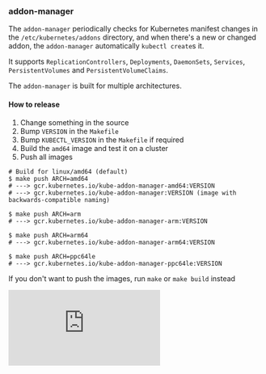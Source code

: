 ### addon-manager

The `addon-manager` periodically checks for Kubernetes manifest changes in the `/etc/kubernetes/addons` directory,
and when there's a new or changed addon, the `addon-manager` automatically `kubectl create`s it.

It supports `ReplicationControllers`, `Deployments`, `DaemonSets`, `Services`, `PersistentVolumes` and `PersistentVolumeClaims`.

The `addon-manager` is built for multiple architectures.

#### How to release

1. Change something in the source
2. Bump `VERSION` in the `Makefile`
3. Bump `KUBECTL_VERSION` in the `Makefile` if required
4. Build the `amd64` image and test it on a cluster
5. Push all images

```console
# Build for linux/amd64 (default)
$ make push ARCH=amd64
# ---> gcr.kubernetes.io/kube-addon-manager-amd64:VERSION
# ---> gcr.kubernetes.io/kube-addon-manager:VERSION (image with backwards-compatible naming)

$ make push ARCH=arm
# ---> gcr.kubernetes.io/kube-addon-manager-arm:VERSION

$ make push ARCH=arm64
# ---> gcr.kubernetes.io/kube-addon-manager-arm64:VERSION

$ make push ARCH=ppc64le
# ---> gcr.kubernetes.io/kube-addon-manager-ppc64le:VERSION
```

If you don't want to push the images, run `make` or `make build` instead


[![Analytics](https://kubernetes-site.appspot.com/UA-36037335-10/GitHub/cluster/addons/addon-manager/README.md?pixel)]()
